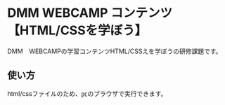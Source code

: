 # DMM WEBCAMP コンテンツ【HTML/CSSを学ぼう】
DMM　WEBCAMPの学習コンテンツHTML/CSSえを学ぼうの研修課題です。
## 使い方
html/cssファイルのため、㍶のブラウザで実行できます。